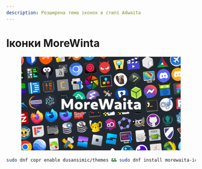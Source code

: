 ```yaml
---
description: Розширена тема іконок в стилі Adwaita
---
```


# Іконки MoreWinta

<figure><img src="../../.gitbook/assets/image (1).png" alt=""><figcaption></figcaption></figure>

```bash
sudo dnf copr enable dusansimic/themes && sudo dnf install morewaita-icon-theme
```
